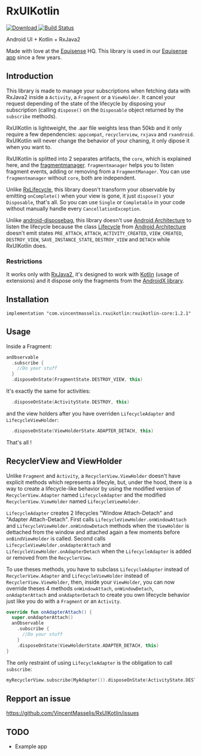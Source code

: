 # RxUIKotlin

[![Download](https://api.bintray.com/packages/vincentmasselis/maven/rx-ui-kotlin/images/download.svg) ](https://bintray.com/vincentmasselis/maven/rx-ui-kotlin/_latestVersion)
[![Build Status](https://app.bitrise.io/app/543a61215e5d2cea/status.svg?token=hG0jM55xlaT9IvOgJcyCJA&branch=master)](https://app.bitrise.io/app/543a61215e5d2cea)

Android UI + Kotlin + RxJava2

Made with love at the [Equisense](http://equisense.com) HQ. This library is used in our [Equisense app](https://play.google.com/store/apps/details?id=com.equisense.motions) since a few years.

## Introduction
This library is made to manage your subscriptions when fetching data with RxJava2 inside a `Activity`, a `Fragment` or a `ViewHolder`. It cancel your request depending of the state of the lifecycle by disposing your subscription (calling `dispose()` on the `Disposable` object returned by the `subscribe` methods).

RxUIKotlin is lightweight, the .aar file weights less than 50kb and it only require a few dependencies: `appcompat`, `recyclerview`, `rxjava` and `rxandroid`. RxUIKotlin will never change the behavior of your chaning, it only dipose it when you want to.

RxUIKotlin is splitted into 2 separates artifacts, the `core`, which is explained here, and the [fragmentmanager](https://github.com/VincentMasselis/RxUIKotlin/tree/master/rxuikotlin-fragmentmanager). `fragmentmanager` helps you to listen fragment events, adding or removing from a `FragmentManager`. You can use `fragmentmanager` without `core`, both are independent.

Unlike [RxLifecycle](https://github.com/trello/RxLifecycle), this library doesn't transform your observable by emitting `onComplete()` when your view is gone, it just `dispose()` your `Disposable`, that's all. So you can use `Single` or `Completable` in your code without manually handle every `CancellationException`.

Unlike [android-disposebag](https://github.com/kizitonwose/android-disposebag), this library doesn't use [Android Architecture](https://developer.android.com/topic/libraries/architecture/index.html) to listen the lifecycle because the class [Lifecycle](https://developer.android.com/topic/libraries/architecture/lifecycle.html) from [Android Architecture](https://developer.android.com/topic/libraries/architecture/index.html) doesn't emit states `PRE_ATTACH`, `ATTACH`, `ACTIVITY_CREATED`, `VIEW_CREATED`, `DESTROY_VIEW`, `SAVE_INSTANCE_STATE`, `DESTROY_VIEW` and `DETACH` while RxUIKotlin does.

### Restrictions

It works only with [RxJava2](https://github.com/ReactiveX/RxJava), it's designed to work with [Kotlin](https://github.com/JetBrains/kotlin) (usage of extensions) and it dispose only the fragments from the [AndroidX library](https://developer.android.com/guide/components/fragments).

## Installation

`implementation "com.vincentmasselis.rxuikotlin:rxuikotlin-core:1.2.1"`

## Usage

Inside a Fragment:

```kotlin
anObservable
  .subscribe {
    //Do your stuff
  }
  .disposeOnState(FragmentState.DESTROY_VIEW, this)
```

It's exactly the same for activities:
```kotlin
  .disposeOnState(ActivityState.DESTROY, this)
```

and the view holders after you have overriden `LifecycleAdapter` and `LifecycleViewHolder`:
```kotlin
  .disposeOnState(ViewHolderState.ADAPTER_DETACH, this)
```

That's all !

## RecyclerView and ViewHolder

Unlike `Fragment` and `Activity`, a `RecyclerView.ViewHolder` doesn't have explicit methods which represents a lifecyle, but, under the hood, there is a way to create a lifecycle-like behavior by using the modified version of `RecyclerView.Adapter` named `LifecycleAdapter` and the modified `RecyclerView.ViewHolder` named `LifecycleViewHolder`.

`LifecycleAdapter` creates 2 lifecycles "Window Attach-Detach" and "Adapter Attach-Detach". First calls `LifecycleViewHolder.onWindowAttach` and `LifecycleViewHolder.onWindowDetach` methods when the `ViewHolder` is dettached from the window and attached again a few moments before `onBindViewHolder` is called. Second calls `LifecycleViewHolder.onAdapterAttach` and `LifecycleViewHolder.onAdapterDetach` when the `LifecycleAdapter` is added or removed from the `RecyclerView`.

To use theses methods, you have to subclass `LifecycleAdapter` instead of `RecyclerView.Adapter` and `LifecycleViewHolder` instead of `RecyclerView.ViewHolder`, then, inside your `ViewHolder`, you can now override theses 4 methods `onWindowAttach`, `onWindowDetach`, `onAdapterAttach` and `onAdapterDetach` to create you own lifecycle behavior just like you do with a `Fragment` or an `Activity`.

```kotlin
override fun onAdapterAttach() {
  super.onAdapterAttach()
  anObservable
    .subscribe {
      //Do your stuff
    }
    .disposeOnState(ViewHolderState.ADAPTER_DETACH, this)
}
```

The only restraint of using `LifecycleAdapter` is the obligation to call `subscribe`:
```kotlin
myRecyclerView.subscribe(MyAdapter()).disposeOnState(ActivityState.DESTROY, this)
```

## Repport an issue

https://github.com/VincentMasselis/RxUIKotlin/issues

## TODO

- Example app
